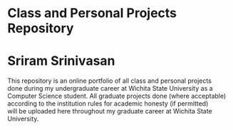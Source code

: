 # Class and Personal Projects Repository
# Sriram Srinivasan

This repository is an online portfolio of all class and personal projects <br>
done during my undergraduate career at Wichita State University as a <br>
Computer Science student. All graduate projects done (where acceptable) <br>
according to the institution rules for academic honesty (if permitted) <br>
will be uploaded here throughout my graduate career at Wichita State University.
